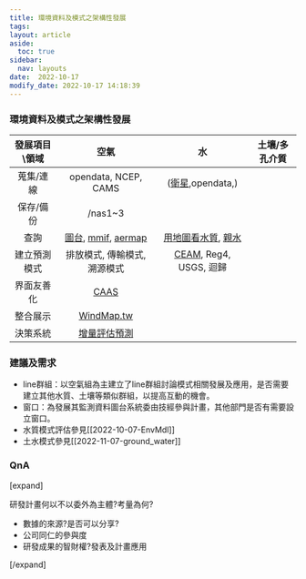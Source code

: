 ```yaml
---
title: 環境資料及模式之架構性發展
tags: 
layout: article
aside:
  toc: true
sidebar:
  nav: layouts
date:  2022-10-17
modify_date: 2022-10-17 14:18:39
---
```



### 環境資料及模式之架構性發展

發展項目\\領域 |空氣|水|土壤/多孔介質
:-:|:-:|:-:|:-:
蒐集/連線|opendata, NCEP, CAMS|([衛星](https://sinotec2.github.io/FAQ/2022/10/17/satellite.html),opendata,)|
保存/備份|/nas1\~3||
查詢|[圖台](https://demo.cy1000.com.tw/MDI/Default_2022.aspx), [mmif](http://umap.openstreetmap.fr/zh/map/3km_590688#8/23.712/122.009), [aermap](http://umap.openstreetmap.fr/zh/map/taiwan-aermap_11-points_730878#9/22.8989/120.7603)|[用地圖看水質](https://wq.epa.gov.tw/EWQP_GIS/), [親水](https://www.eea.europa.eu/themes/water/interactive/bathing/state-of-bathing-waters)|
建立預測模式|排放模式, 傳輸模式, 溯源模式|[CEAM](https://sinotec2.github.io/FAQ/2022/10/07/EnvMdl.html), Reg4, USGS, 迴歸|
界面友善化|[CAAS](http://125.229.149.182/aermods.html)||
整合展示|[WindMap.tw](http://200.200.31.47:8085/)||
決策系統|[增量評估預測](https://sinotec2.github.io/cpuff_forecast/)||

### 建議及需求
- line群組：以空氣組為主建立了line群組討論模式相關發展及應用，是否需要建立其他水質、土壤等類似群組，以提高互動的機會。
- 窗口：為發展其監測資料圖台系統委由技經參與計畫，其他部門是否有需要設立窗口。
- 水質模式評估參見[[2022-10-07-EnvMdl]]
- 土水模式參見[[2022-11-07-ground_water]]

### QnA

[expand]

研發計畫何以不以委外為主體?考量為何?

- 數據的來源?是否可以分享?
- 公司同仁的參與度
- 研發成果的智財權?發表及計畫應用

[/expand]
